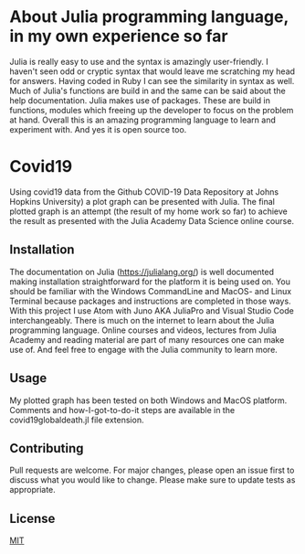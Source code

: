 # About Julia programming language, in my own experience so far

Julia is really easy to use and the syntax is amazingly user-friendly. I haven't seen odd or cryptic syntax that would leave me scratching my head for answers. Having coded in Ruby I can see the similarity in syntax as well. Much of Julia's functions are build in and the same can be said about the help documentation. Julia makes use of packages. These are build in functions, modules which freeing up the developer to focus on the problem at hand. Overall this is an amazing programming language to learn and experiment with. And yes it is open source too.

# Covid19

Using covid19 data from the Github COVID-19 Data Repository at Johns Hopkins University) a plot graph can be presented with Julia. The final plotted graph is an attempt (the result of my home work so far) to achieve the result as presented with the Julia Academy Data Science online course.

## Installation

The documentation on Julia (https://julialang.org/) is well documented making installation straightforward for the platform it is being used on. You should be familiar with the Windows CommandLine and MacOS- and Linux Terminal because packages and instructions are completed in those ways. With this project I use Atom with Juno AKA JuliaPro and Visual Studio Code interchangeably. There is much on the internet to learn about the Julia programming language. Online courses and videos, lectures from Julia Academy and reading material are part of many resources one can make use of. And feel free to engage with the Julia community to learn more.


## Usage
My plotted graph has been tested on both Windows and MacOS platform.
Comments and how-I-got-to-do-it steps are available in the covid19globaldeath.jl file extension.

## Contributing
Pull requests are welcome. For major changes, please open an issue first to discuss what you would like to change. Please make sure to update tests as appropriate.

## License
[MIT](https://choosealicense.com/licenses/mit/)
